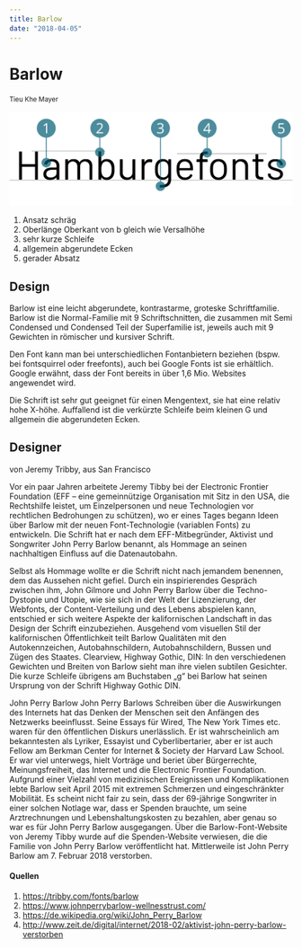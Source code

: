 ```yaml
---
title: Barlow
date: "2018-04-05"
---
```


# Barlow
<small>Tieu Khe Mayer</small>

<div class="col1to12">

![Barlow](./Barlow.svg)

</div>

1. Ansatz schräg
2. Oberlänge Oberkant von b gleich wie Versalhöhe
3. sehr kurze Schleife
4. allgemein abgerundete Ecken
5. gerader Absatz


## Design
Barlow ist eine leicht abgerundete, kontrastarme, groteske Schriftfamilie. Barlow ist die Normal-Familie mit 9 Schriftschnitten, die zusammen mit Semi Condensed und Condensed Teil der Superfamilie ist, jeweils auch mit 9 Gewichten in römischer und kursiver Schrift.

Den Font kann man bei unterschiedlichen Fontanbietern beziehen (bspw. bei fontsquirrel oder freefonts), auch bei Google Fonts ist sie erhältlich. Google erwähnt, dass der Font bereits in über 1,6 Mio. Websites angewendet wird.

Die Schrift ist sehr gut geeignet für einen Mengentext, sie hat eine relativ hohe X-höhe. Auffallend ist die verkürzte Schleife beim kleinen G und allgemein die abgerundeten Ecken.


## Designer
von Jeremy Tribby, aus San Francisco

Vor ein paar Jahren arbeitete Jeremy Tibby bei der Electronic Frontier Foundation (EFF – eine gemeinnützige Organisation mit Sitz in den USA, die Rechtshilfe leistet, um Einzelpersonen und neue Technologien vor rechtlichen Bedrohungen zu schützen), wo er eines Tages begann Ideen über Barlow mit der neuen Font-Technologie (variablen Fonts) zu entwickeln. Die Schrift hat er nach dem EFF-Mitbegründer, Aktivist und Songwriter John Perry Barlow benannt, als Hommage an seinen nachhaltigen Einfluss auf die Datenautobahn. 

Selbst als Hommage wollte er die Schrift nicht nach jemandem benennen, dem das Aussehen nicht gefiel. Durch ein inspirierendes Gespräch zwischen ihm, John Gilmore und John Perry Barlow über die Techno-Dystopie und Utopie, wie sie sich in der Welt der Lizenzierung, der Webfonts, der Content-Verteilung und des Lebens abspielen kann, entschied er sich weitere Aspekte der kalifornischen Landschaft in das Design der Schrift einzubeziehen. Ausgehend vom visuellen Stil der kalifornischen Öffentlichkeit teilt Barlow Qualitäten mit den Autokennzeichen, Autobahnschildern, Autobahnschildern, Bussen und Zügen des Staates. Clearview, Highway Gothic, DIN: In den verschiedenen Gewichten und Breiten von Barlow sieht man ihre vielen subtilen Gesichter. Die kurze Schleife übrigens am Buchstaben „g“ bei Barlow hat seinen Ursprung von der Schrift Highway Gothic DIN.

John Perry Barlow
John Perry Barlows Schreiben über die Auswirkungen des Internets hat das Denken der Menschen seit den Anfängen des Netzwerks beeinflusst. Seine Essays für Wired, The New York Times etc. waren für den öffentlichen Diskurs unerlässlich. Er ist wahrscheinlich am bekanntesten als Lyriker, Essayist und Cyberlibertarier, aber er ist auch Fellow am Berkman Center for Internet & Society der Harvard Law School. Er war viel unterwegs, hielt Vorträge und beriet über Bürgerrechte, Meinungsfreiheit, das Internet und die Electronic Frontier Foundation. 
Aufgrund einer Vielzahl von medizinischen Ereignissen und Komplikationen lebte Barlow seit April 2015 mit extremen Schmerzen und eingeschränkter Mobilität. Es scheint nicht fair zu sein, dass der 69-jährige Songwriter in einer solchen Notlage war, dass er Spenden brauchte, um seine Arztrechnungen und Lebenshaltungskosten zu bezahlen, aber genau so war es für John Perry Barlow ausgegangen. Über die Barlow-Font-Website von Jeremy Tibby wurde auf die Spenden-Website verwiesen, die die Familie von John Perry Barlow veröffentlicht hat. Mittlerweile ist John Perry Barlow am 7. Februar 2018 verstorben.


#### Quellen
1. https://tribby.com/fonts/barlow
2. https://www.johnperrybarlow-wellnesstrust.com/
3. https://de.wikipedia.org/wiki/John_Perry_Barlow
4. http://www.zeit.de/digital/internet/2018-02/aktivist-john-perry-barlow-verstorben
